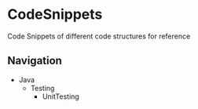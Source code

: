 # CodeSnippets
Code Snippets of different code structures for reference
## Navigation
* Java
  * Testing
    * UnitTesting
